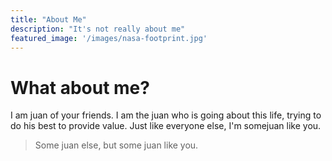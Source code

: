 ```yaml
---
title: "About Me"
description: "It's not really about me"
featured_image: '/images/nasa-footprint.jpg'
---
```

# What about me?
I am juan of your friends. I am the juan who is going about this life, trying to do his best to provide value. Just like everyone else, I'm somejuan like you. 
> Some juan else, but some juan like you.